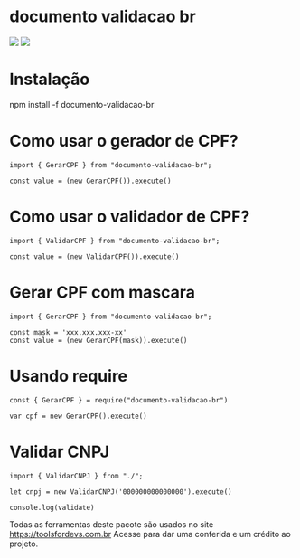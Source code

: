 # documento validacao br
![](https://img.shields.io/npm/dt/documento-validacao-br)
![](https://img.shields.io/github/license/marcosguilhermef/documento-validacao-br)

# Instalação

npm install -f documento-validacao-br

# Como usar o gerador de CPF?

~~~
import { GerarCPF } from "documento-validacao-br";

const value = (new GerarCPF()).execute()
~~~


# Como usar o validador de CPF?
~~~
import { ValidarCPF } from "documento-validacao-br";

const value = (new ValidarCPF()).execute()
~~~


# Gerar CPF com mascara

~~~
import { GerarCPF } from "documento-validacao-br";

const mask = 'xxx.xxx.xxx-xx'
const value = (new GerarCPF(mask)).execute()
~~~



# Usando require

~~~
const { GerarCPF } = require("documento-validacao-br")

var cpf = new GerarCPF().execute()

~~~

# Validar CNPJ

~~~
import { ValidarCNPJ } from "./";

let cnpj = new ValidarCNPJ('000000000000000').execute()

console.log(validate)
~~~



Todas as ferramentas deste pacote são usados no site https://toolsfordevs.com.br Acesse para dar uma conferida e um crédito ao projeto.
